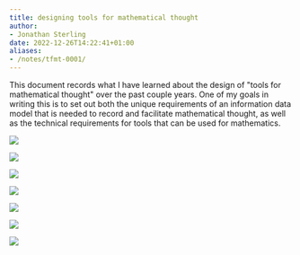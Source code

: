 ```yaml
---
title: designing tools for mathematical thought
author:
- Jonathan Sterling
date: 2022-12-26T14:22:41+01:00
aliases:
- /notes/tfmt-0001/
---
```


This document records what I have learned about the design of "tools for mathematical thought" over the past couple years. One of my goals in writing this is to set out both the unique requirements of an information data model that is needed to record and facilitate mathematical thought, as well as the technical requirements for tools that can be used for mathematics.

![](tfmt-0002)

![](tfmt-0004)

![](tfmt-0003)

![](tfmt-0007)

![](tfmt-0005)

![](tfmt-000V)

![](tfmt-000E)

